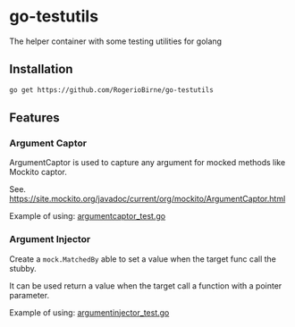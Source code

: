 # go-testutils
The helper container with some testing utilities for golang


## Installation

```bash
go get https://github.com/RogerioBirne/go-testutils
```

## Features
### Argument Captor
ArgumentCaptor is used to capture any argument for mocked methods like Mockito captor.

See. https://site.mockito.org/javadoc/current/org/mockito/ArgumentCaptor.html

Example of using: [argumentcaptor_test.go](testutils%2Fargumentcaptor_test.go)


### Argument Injector
Create a `mock.MatchedBy` able to set a value when the target func call the stubby.

It can be used return a value when the target call a function with a pointer parameter.

Example of using: [argumentinjector_test.go](testutils%2Fargumentinjector_test.go)